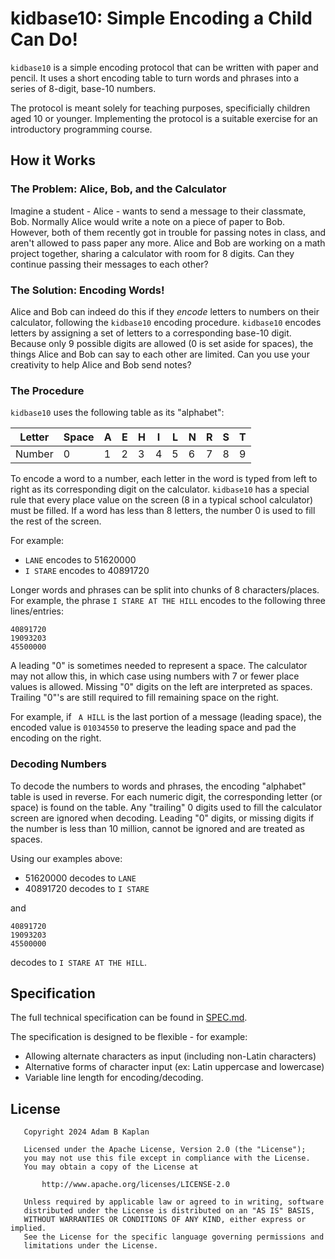 # kidbase10: Simple Encoding a Child Can Do!

`kidbase10` is a simple encoding protocol that can be written with paper and pencil.
It uses a short encoding table to turn words and phrases into a series of 8-digit, base-10 numbers.

The protocol is meant solely for teaching purposes, specificially children aged 10 or younger.
Implementing the protocol is a suitable exercise for an introductory programming course.

## How it Works

### The Problem: Alice, Bob, and the Calculator

Imagine a student - Alice - wants to send a message to their classmate, Bob. Normally Alice would
write a note on a piece of paper to Bob. However, both of them recently got in trouble for passing
notes in class, and aren't allowed to pass paper any more. Alice and Bob are working on a math
project together, sharing a calculator with room for 8 digits. Can they continue passing their
messages to each other?

### The Solution: Encoding Words!

Alice and Bob can indeed do this if they _encode_ letters to numbers on their calculator, following
the `kidbase10` encoding procedure. `kidbase10` encodes letters by assigning a set of letters to a
corresponding base-10 digit. Because only 9 possible digits are allowed (0 is set aside for
spaces), the things Alice and Bob can say to each other are limited. Can you use your creativity to
help Alice and Bob send notes?

### The Procedure

`kidbase10` uses the following table as its "alphabet":

| Letter | Space | A | E | H | I | L | N | R | S | T |
| ------ | ----- | - | - | - | - | - | - | - | - | - |
| Number | 0     | 1 | 2 | 3 | 4 | 5 | 6 | 7 | 8 | 9 |

To encode a word to a number, each letter in the word is typed from left to right as its
corresponding digit on the calculator. `kidbase10` has a special rule that every place value on the
screen (8 in a typical school calculator) must be filled. If a word has less than 8 letters, the
number 0 is used to fill the rest of the screen.

For example:

- `LANE` encodes to 51620000
- `I STARE` encodes to 40891720

Longer words and phrases can be split into chunks of 8 characters/places. For example, the phrase
`I STARE AT THE HILL` encodes to the following three lines/entries:

```
40891720
19093203
45500000
```

A leading "0" is sometimes needed to represent a space. The calculator may not allow this, in which
case using numbers with 7 or fewer place values is allowed. Missing "0" digits on the left are
interpreted as spaces. Trailing "0"'s are still required to fill remaining space on the right.

For example, if ` A HILL` is the last portion of a message (leading space), the encoded value is
`01034550` to preserve the leading space and pad the encoding on the right.

### Decoding Numbers

To decode the numbers to words and phrases, the encoding "alphabet" table is used in reverse. For
each numeric digit, the corresponding letter (or space) is found on the table. Any "trailing" 0
digits used to fill the calculator screen are ignored when decoding. Leading "0" digits, or missing
digits if the number is less than 10 million, cannot be ignored and are treated as spaces.

Using our examples above:

- 51620000 decodes to `LANE`
- 40891720 decodes to `I STARE`

and

```
40891720
19093203
45500000
```

decodes to `I STARE AT THE HILL`.

## Specification

The full technical specification can be found in [SPEC.md](./SPEC.md). 

The specification is designed to be flexible - for example:

- Allowing alternate characters as input (including non-Latin
characters)
- Alternative forms of character input (ex: Latin uppercase and lowercase)
- Variable line length for encoding/decoding.

## License

```
   Copyright 2024 Adam B Kaplan

   Licensed under the Apache License, Version 2.0 (the "License");
   you may not use this file except in compliance with the License.
   You may obtain a copy of the License at

       http://www.apache.org/licenses/LICENSE-2.0

   Unless required by applicable law or agreed to in writing, software
   distributed under the License is distributed on an "AS IS" BASIS,
   WITHOUT WARRANTIES OR CONDITIONS OF ANY KIND, either express or implied.
   See the License for the specific language governing permissions and
   limitations under the License.
```